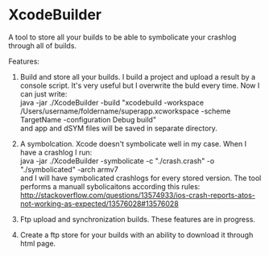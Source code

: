 XcodeBuilder
============

A tool to store all your builds to be able to symbolicate your crashlog through all of builds.

Features:

1) Build and store all your builds. I build a project and upload a result by a console script. It's very useful but I overwrite the buld every time. Now I can just write:  
java -jar ./XcodeBuilder -build "xcodebuild -workspace /Users/username/foldername/superapp.xcworkspace -scheme TargetName -configuration Debug build"  
and app and dSYM files will be saved in separate directory.

2) A symbolcation. Xcode doesn't symbolicate well in my case. When I have a crashlog I run:  
java -jar ./XcodeBuilder -symbolicate -c "./crash.crash" -o "./symbolicated" -arch armv7  
and I will have symbolicated crashlogs for every stored version. The tool performs a manuall sybolicaitons according this rules: http://stackoverflow.com/questions/13574933/ios-crash-reports-atos-not-working-as-expected/13576028#13576028

3) Ftp upload and synchronization builds. These features are in progress.

4) Create a ftp store for your builds with an ability to download it through html page.
